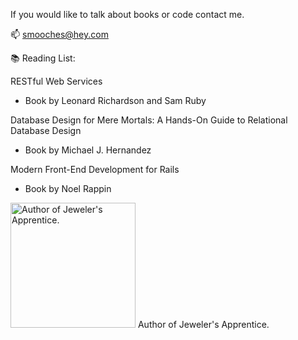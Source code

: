 

If you would like to talk about books or code contact me. 

📫 smooches@hey.com

📚 Reading List: 

RESTful Web Services
- Book by Leonard Richardson and Sam Ruby

Database Design for Mere Mortals: A Hands-On Guide to Relational Database Design
- Book by Michael J. Hernandez

Modern Front-End Development for Rails
- Book by Noel Rappin



<img src="https://cdn-icons-png.flaticon.com/512/919/919842.png" alt="Author of Jeweler's Apprentice." style="width:200px;"/>
Author of Jeweler's Apprentice.

